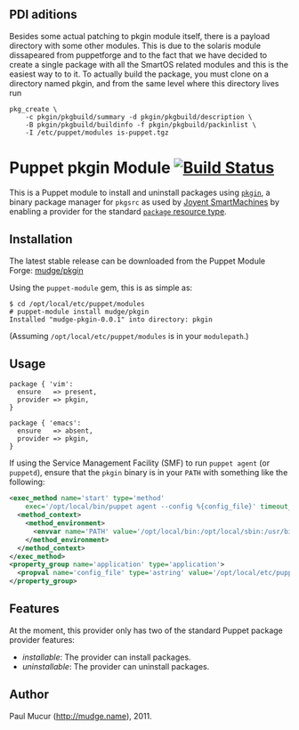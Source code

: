 
## PDI aditions

Besides some actual patching to pkgin module itself, there is a payload directory with some other modules. This is due to the solaris module dissapeared from puppetforge and to the fact that we have decided to create a single package with all the SmartOS related modules and this is the easiest way to to it.
To actually build the package, you must clone on a directory named pkgin, and from the same level where this directory lives run

    pkg_create \
        -c pkgin/pkgbuild/summary -d pkgin/pkgbuild/description \
        -B pkgin/pkgbuild/buildinfo -f pkgin/pkgbuild/packinlist \
        -I /etc/puppet/modules is-puppet.tgz


Puppet pkgin Module [![Build Status](https://secure.travis-ci.org/mudge/puppet-pkgin.png?branch=master)](http://travis-ci.org/mudge/puppet-pkgin)
===================

This is a Puppet module to install and uninstall packages using [`pkgin`][0], a
binary package manager for `pkgsrc` as used by [Joyent SmartMachines][1] by
enabling a provider for the standard [`package` resource type][2].

Installation
------------

The latest stable release can be downloaded from the Puppet Module Forge: [mudge/pkgin][3]

Using the `puppet-module` gem, this is as simple as:

```console
$ cd /opt/local/etc/puppet/modules
# puppet-module install mudge/pkgin
Installed "mudge-pkgin-0.0.1" into directory: pkgin
```

(Assuming `/opt/local/etc/puppet/modules` is in your `modulepath`.)

Usage
-----

```puppet
package { 'vim':
  ensure   => present,
  provider => pkgin,
}

package { 'emacs':
  ensure   => absent,
  provider => pkgin,
}
```

If using the Service Management Facility (SMF) to run `puppet agent` (or `puppetd`),
ensure that the `pkgin` binary is in your `PATH` with something like the following:

```xml
<exec_method name='start' type='method'
    exec='/opt/local/bin/puppet agent --config %{config_file}' timeout_seconds='60'>
  <method_context>
    <method_environment>
      <envvar name='PATH' value='/opt/local/bin:/opt/local/sbin:/usr/bin:/usr/sbin'/>
    </method_environment>
  </method_context>
</exec_method>
<property_group name='application' type='application'>
  <propval name='config_file' type='astring' value='/opt/local/etc/puppet/puppet.conf'/>
</property_group>
```

Features
--------

At the moment, this provider only has two of the standard Puppet package provider
features:

* *installable*: The provider can install packages.
* *uninstallable*: The provider can uninstall packages.

Author
------

Paul Mucur (http://mudge.name), 2011.

  [0]: http://pkgin.net/
  [1]: http://www.joyent.com/products/smartmachines/
  [2]: http://docs.puppetlabs.com/references/stable/type.html#package
  [3]: http://forge.puppetlabs.com/mudge/pkgin
